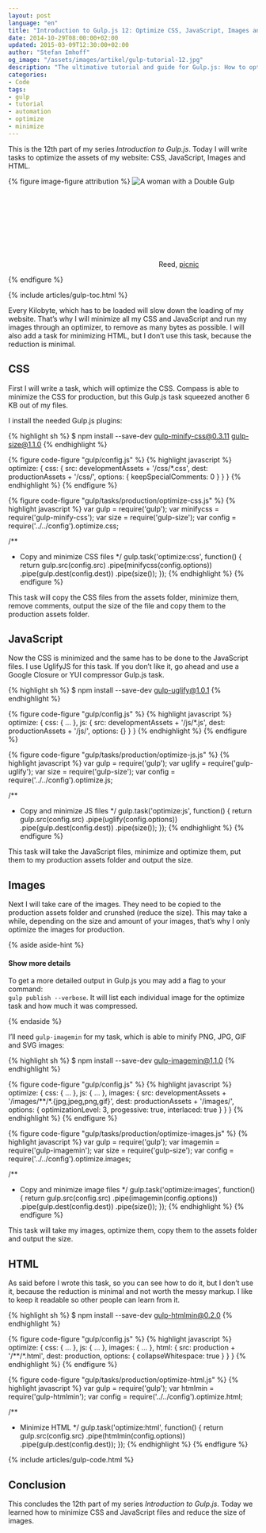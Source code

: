 ```yaml
---
layout: post
language: "en"
title: "Introduction to Gulp.js 12: Optimize CSS, JavaScript, Images and HTML"
date: 2014-10-29T08:00:00+02:00
updated: 2015-03-09T12:30:00+02:00
author: "Stefan Imhoff"
og_image: "/assets/images/artikel/gulp-tutorial-12.jpg"
description: "The ultimative tutorial and guide for Gulp.js: How to optimize CSS, JavaScript, images and HTML to speed up your website."
categories:
- Code
tags:
- gulp
- tutorial
- automation
- optimize
- minimize
---
```


This is the 12th part of my series *Introduction to Gulp.js*. Today I will write tasks to optimize the assets of my website: CSS, JavaScript, Images and HTML.

{% figure image-figure attribution %}
<img src="{{ site.url }}/assets/images/artikel/gulp-tutorial-12.jpg" alt="A woman with a Double Gulp">
<p class="attribution-text"><svg class="attribution-icon-cc"><use xlink:href="#cc"></use></svg> Reed, <a href="https://www.flickr.com/photos/ishatter/3614672744">picnic</a></p>
{% endfigure %}

{% include articles/gulp-toc.html %}

Every Kilobyte, which has to be loaded will slow down the loading of my website. That’s why I will minimize all my CSS and JavaScript and run my images through an optimizer, to remove as many bytes as possible. I will also add a task for minimizing HTML, but I don’t use this task, because the reduction is minimal.

## CSS
First I will write a task, which will optimize the CSS. Compass is able to minimize the CSS for production, but this Gulp.js task squeezed another 6 KB out of my files.

I install the needed Gulp.js plugins:

{% highlight sh %}
$ npm install --save-dev gulp-minify-css@0.3.11 gulp-size@1.1.0
{% endhighlight %}

{% figure code-figure "gulp/config.js" %}
{% highlight javascript %}
optimize: {
  css: {
    src:  developmentAssets + '/css/*.css',
    dest: productionAssets + '/css/',
    options: {
      keepSpecialComments: 0
    }
  }
}
{% endhighlight %}
{% endfigure %}

{% figure code-figure "gulp/tasks/production/optimize-css.js" %}
{% highlight javascript %}
var gulp      = require('gulp');
var minifycss = require('gulp-minify-css');
var size      = require('gulp-size');
var config    = require('../../config').optimize.css;

/**
 * Copy and minimize CSS files
 */
gulp.task('optimize:css', function() {
  return gulp.src(config.src)
    .pipe(minifycss(config.options))
    .pipe(gulp.dest(config.dest))
    .pipe(size());
});
{% endhighlight %}
{% endfigure %}

This task will copy the CSS files from the assets folder, minimize them, remove comments, output the size of the file and copy them to the production assets folder.

## JavaScript
Now the CSS is minimized and the same has to be done to the JavaScript files. I use UglifyJS for this task. If you don’t like it, go ahead and use a Google Closure or YUI compressor Gulp.js task.

{% highlight sh %}
$ npm install --save-dev gulp-uglify@1.0.1
{% endhighlight %}

{% figure code-figure "gulp/config.js" %}
{% highlight javascript %}
optimize: {
  css: {
    ...
  },
  js: {
    src:  developmentAssets + '/js/*.js',
    dest: productionAssets + '/js/',
    options: {}
  }
}
{% endhighlight %}
{% endfigure %}

{% figure code-figure "gulp/tasks/production/optimize-js.js" %}
{% highlight javascript %}
var gulp   = require('gulp');
var uglify = require('gulp-uglify');
var size   = require('gulp-size');
var config = require('../../config').optimize.js;

/**
 * Copy and minimize JS files
 */
gulp.task('optimize:js', function() {
  return gulp.src(config.src)
    .pipe(uglify(config.options))
    .pipe(gulp.dest(config.dest))
    .pipe(size());
});
{% endhighlight %}
{% endfigure %}

This task will take the JavaScript files, minimize and optimize them, put them to my production assets folder and output the size.

## Images
Next I will take care of the images. They need to be copied to the production assets folder and crunshed (reduce the size). This may take a while, depending on the size and amount of your images, that’s why I only optimize the images for production.

{% aside aside-hint %}
<h4>Show more details</h4>
<p>To get a more detailed output in Gulp.js you may add a flag to your command:<br> <code>gulp publish --verbose</code>. It will list each individual image for the optimize task and how much it was compressed.</p>
{% endaside %}

I’ll need `gulp-imagemin` for my task, which is able to minify PNG, JPG, GIF and SVG images:

{% highlight sh %}
$ npm install --save-dev gulp-imagemin@1.1.0
{% endhighlight %}

{% figure code-figure "gulp/config.js" %}
{% highlight javascript %}
optimize: {
  css: {
    ...
  },
  js: {
    ...
  },
  images: {
    src:  developmentAssets + '/images/**/*.{jpg,jpeg,png,gif}',
    dest: productionAssets + '/images/',
    options: {
      optimizationLevel: 3,
      progessive: true,
      interlaced: true
    }
  }
}
{% endhighlight %}
{% endfigure %}

{% figure code-figure "gulp/tasks/production/optimize-images.js" %}
{% highlight javascript %}
var gulp     = require('gulp');
var imagemin = require('gulp-imagemin');
var size     = require('gulp-size');
var config   = require('../../config').optimize.images;

/**
 * Copy and minimize image files
 */
gulp.task('optimize:images', function() {
  return gulp.src(config.src)
    .pipe(imagemin(config.options))
    .pipe(gulp.dest(config.dest))
    .pipe(size());
});
{% endhighlight %}
{% endfigure %}

This task will take my images, optimize them, copy them to the assets folder and output the size.

## HTML
As said before I wrote this task, so you can see how to do it, but I don’t use it, because the reduction is minimal and not worth the messy markup. I like to keep it readable so other people can learn from it.

{% highlight sh %}
$ npm install --save-dev gulp-htmlmin@0.2.0
{% endhighlight %}

{% figure code-figure "gulp/config.js" %}
{% highlight javascript %}
optimize: {
  css: {
    ...
  },
  js: {
    ...
  },
  images: {
    ...
  },
  html: {
    src: production + '/**/*.html',
    dest: production,
    options: {
      collapseWhitespace: true
    }
  }
}
{% endhighlight %}
{% endfigure %}

{% figure code-figure "gulp/tasks/production/optimize-html.js" %}
{% highlight javascript %}
var gulp    = require('gulp');
var htmlmin = require('gulp-htmlmin');
var config  = require('../../config').optimize.html;

/**
 * Minimize HTML
 */
gulp.task('optimize:html', function() {
  return gulp.src(config.src)
    .pipe(htmlmin(config.options))
    .pipe(gulp.dest(config.dest));
});
{% endhighlight %}
{% endfigure %}

{% include articles/gulp-code.html %}

## Conclusion
This concludes the 12th part of my series *Introduction to Gulp.js*. Today we learned how to minimize CSS and JavaScript files and reduce the size of images.
